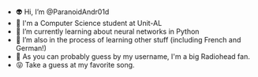 - 👽 Hi, I’m @ParanoidAndr01d
- 👩 I'm a Computer Science student at Unit-AL
- 🧠 I’m currently learning about neural networks in Python
- 💞️ I’m also in the process of learning other stuff (including French and German!)
- 🤖 As you can probably guess by my username, I'm a big Radiohead fan.
- 😝 Take a guess at my favorite song.

<!---
ParanoidAndr01d/ParanoidAndr01d is a ✨ special ✨ repository because its `README.md` (this file) appears on your GitHub profile.
You can click the Preview link to take a look at your changes.
--->
